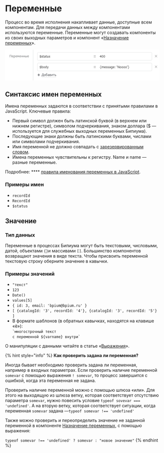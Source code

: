 # Переменные

Процесс во время исполнения накапливает данные, доступные всем компонентам. Для передачи данных между компонентами используются переменные. Переменные могут создавать компоненты из своих выходных параметров и компонент «[Назначение переменных](components/variables.md)».

![](../.gitbook/assets/variables.png)

## Синтаксис **имен переменных**

Имена переменных задаются в соответствии с принятыми правилами в JavaScript. Ключевые правила:

* Первый символ должен быть латинской буквой (в верхнем или нижнем регистре), символом подчеркивания, знаком доллара ($ — используется для служебных выходных переменных Бипиума).
* Последующие знаки должны быть латинскими буквами, числами или символами подчеркивания.
* Имя переменной не должно совпадать с [зарезервированным словом](https://msdn.microsoft.com/ru-ru/library/0779sbks\(v=vs.94\).aspx).
* Имена переменных чувствительны к регистру. Name и name — разные переменные.

Подробнее: **** [правила именования переменных в JavaScript](https://msdn.microsoft.com/ru-ru/library/67defydd\(v=vs.94\).aspx#Anchor\_1).

### **Примеры имен**

* `recordId`&#x20;
* `RecordId`
* `$status`&#x20;

## З**начение**

### **Тип данных**

Переменные в процессах Бипиума могут быть текстовыми, числовыми, датой, объектами `{}`и массивами `[]`. Большинство компонентов возвращают значения в виде текста. Чтобы присвоить переменной текстовую строку оберните значение в кавычки.

### Примеры значений

* `"текст"`&#x20;
* `123`
* `Date()`&#x20;
* `values[5]`
* `{ id: 3, email: 'bpium@bpium.ru' }`
* `[ {catalogId: '3', recordId: '4'}, {catalogId: '3', recordId: '5'} ]`
* В формате шаблонов (в обратных кавычках, находятся на клавише «ё»):\
  `` `многострочный текст ``\
  `` с переменной ${varname} внутри` ``

О манипуляции с данными читайте в статье «[Выражения](expressions.md)».



{% hint style="info" %}
**Как проверить задана ли переменная?**

Иногда бывает необходимо проверить задана ли переменная, например в входных параметрах. Если проверить наличие переменной `somevar` с помощью выражения `! somevar`, то процесс завершится с ошибкой, когда эта переменная не задана.

Проверить наличие переменной можно с помощью шлюза «или». Для этого на выходящую из шлюза ветку, которая соответствует отсутствию параметра `somevar`, нужно повесить условие `typeof sovevar === 'undefined'`. А на вторую ветку, которая соответствует ситуации, когда переменная `somevar` задана —`typeof somevar !== 'undefined'`

Также можно проверить и переопределить значение не заданной переменной в компоненте [Назначение переменных](components/variables.md#svoistva), с помощью выражения:

`typeof somevar !== 'undefined' ? somevar : "новое значение"`
{% endhint %}

####
